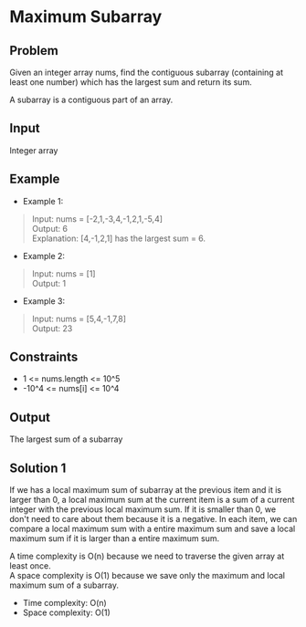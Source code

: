 # Maximum Subarray

## Problem

Given an integer array nums, find the contiguous subarray (containing at least one number) which has the largest sum and return its sum.

A subarray is a contiguous part of an array.

## Input

Integer array

## Example

- Example 1:

>Input: nums = [-2,1,-3,4,-1,2,1,-5,4]  
Output: 6  
Explanation: [4,-1,2,1] has the largest sum = 6.  

- Example 2:

>Input: nums = [1]  
Output: 1  

- Example 3:

>Input: nums = [5,4,-1,7,8]  
Output: 23

## Constraints

- 1 <= nums.length <= 10^5
- -10^4 <= nums[i] <= 10^4

## Output

The largest sum of a subarray

## Solution 1

If we has a local maximum sum of subarray at the previous item and it is larger than 0, a local maximum sum at the current item is a sum of a current integer with the previous local maximum sum. If it is smaller than 0, we don't need to care about them because it is a negative. In each item, we can compare a local maximum sum with a entire maximum sum and save a local maximum sum if it is larger than a entire maximum sum.

A time complexity is O(n) because we need to traverse the given array at least once.  
A space complexity is O(1) because we save only the maximum and local maximum sum of a subarray.

- Time complexity: O(n)
- Space complexity: O(1)
